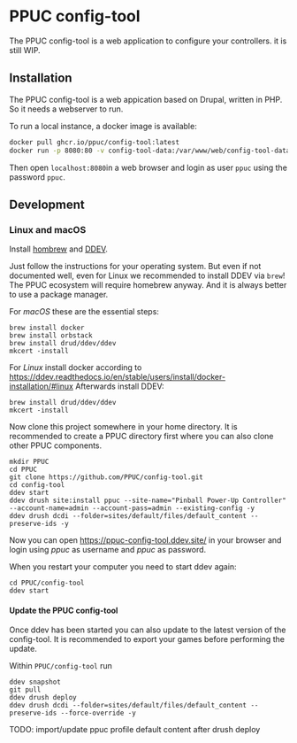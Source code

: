 # PPUC config-tool

The PPUC config-tool is a web application to configure your controllers. it is
still WIP.

## Installation

The PPUC config-tool is a web appication based on Drupal, written in PHP.
So it needs a webserver to run.

To run a local instance, a docker image is available:
```sh
docker pull ghcr.io/ppuc/config-tool:latest
docker run -p 8080:80 -v config-tool-data:/var/www/web/config-tool-data ghcr.io/ppuc/config-tool:latest
```

Then open `localhost:8080`in a web browser and login as user `ppuc` using the password `ppuc`.

## Development

### Linux and macOS

Install [hombrew](https://brew.sh/) and
[DDEV](https://ddev.readthedocs.io/en/stable/).

Just follow the instructions for your operating system. But even if not
documented well, even for Linux we recommended to install DDEV via `brew`!
The PPUC ecosystem will require homebrew anyway. And it is always better to use
a package manager.

For _macOS_ these are the essential steps:
```shell
brew install docker
brew install orbstack
brew install drud/ddev/ddev
mkcert -install
```

For _Linux_ install docker according to https://ddev.readthedocs.io/en/stable/users/install/docker-installation/#linux
Afterwards install DDEV:
```shell
brew install drud/ddev/ddev
mkcert -install
```

Now clone this project somewhere in your home directory.
It is recommended to create a PPUC directory first where you can also clone
other PPUC components.
```shell
mkdir PPUC
cd PPUC
git clone https://github.com/PPUC/config-tool.git
cd config-tool
ddev start
ddev drush site:install ppuc --site-name="Pinball Power-Up Controller" --account-name=admin --account-pass=admin --existing-config -y
ddev drush dcdi --folder=sites/default/files/default_content --preserve-ids -y
```

Now you can open https://ppuc-config-tool.ddev.site/ in your browser and login
using _ppuc_ as username and _ppuc_ as password.

When you restart your computer you need to start ddev again:
```shell
cd PPUC/config-tool
ddev start
```

#### Update the PPUC config-tool
Once ddev has been started you can also update to the latest version of the
config-tool. It is recommended to export your games before performing the
update.

Within `PPUC/config-tool` run
```shell
ddev snapshot
git pull
ddev drush deploy
ddev drush dcdi --folder=sites/default/files/default_content --preserve-ids --force-override -y
```

TODO: import/update ppuc profile default content after drush deploy
